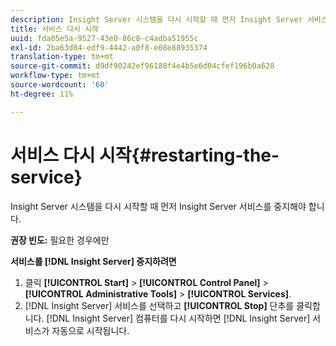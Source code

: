 ```yaml
---
description: Insight Server 시스템을 다시 시작할 때 먼저 Insight Server 서비스를 중지해야 합니다.
title: 서비스 다시 시작
uuid: fda05e5a-9527-43e0-86c8-c4adba51955c
exl-id: 2ba63d84-edf9-4442-a0f8-e08e88935374
translation-type: tm+mt
source-git-commit: d9df90242ef96188f4e4b5e6d04cfef196b0a628
workflow-type: tm+mt
source-wordcount: '60'
ht-degree: 11%

---
```


# 서비스 다시 시작{#restarting-the-service}

Insight Server 시스템을 다시 시작할 때 먼저 Insight Server 서비스를 중지해야 합니다.

**권장 빈도:** 필요한 경우에만

**서비스를  [!DNL Insight Server] 중지하려면**

1. 클릭 **[!UICONTROL Start]** > **[!UICONTROL Control Panel]** > **[!UICONTROL Administrative Tools]** > **[!UICONTROL Services]**.
1. [!DNL Insight Server] 서비스를 선택하고 **[!UICONTROL Stop]** 단추를 클릭합니다.
[!DNL Insight Server] 컴퓨터를 다시 시작하면 [!DNL Insight Server] 서비스가 자동으로 시작됩니다.
